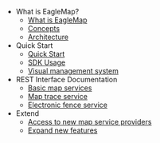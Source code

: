 * What is EagleMap?
    * [What is EagleMap](zh-cn/more-pages)
    * [Concepts](zh-cn/guide)
    * [Architecture](zh-cn/guide)
* Quick Start
    * [Quick Start](zh-cn/quickstart)
    * [SDK Usage](zh-cn/guide)
    * [Visual management system](zh-cn/guide)
* REST Interface Documentation
    * [Basic map services](zh-cn/quickstart)
    * [Map trace service](zh-cn/quickstart)
    * [Electronic fence service](zh-cn/quickstart)
* Extend
    * [Access to new map service providers](zh-cn/quickstart)
    * [Expand new features](zh-cn/guide)
    